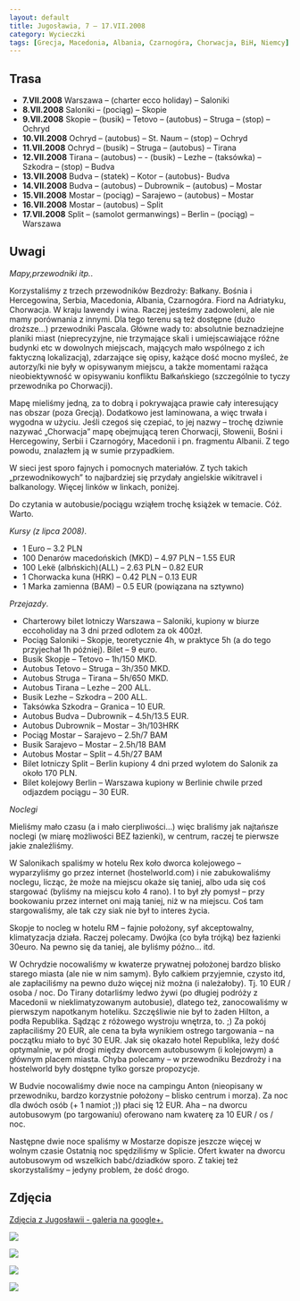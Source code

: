 ```yaml
---
layout: default
title: Jugosławia, 7 – 17.VII.2008
category: Wycieczki
tags: [Grecja, Macedonia, Albania, Czarnogóra, Chorwacja, BiH, Niemcy]
---
```


Trasa
-----

* **7.VII.2008** Warszawa – (charter ecco holiday) – Saloniki
* **8.VII.2008** Saloniki – (pociąg) – Skopie
* **9.VII.2008** Skopie – (busik) – Tetovo – (autobus) – Struga – (stop) – Ochryd
* **10.VII.2008** Ochryd – (autobus) – St. Naum – (stop) – Ochryd
* **11.VII.2008** Ochryd – (busik) – Struga – (autobus) – Tirana
* **12.VII.2008** Tirana – (autobus) – - (busik) – Lezhe – (taksówka) – Szkodra – (stop) – Budva
* **13.VII.2008** Budva – (statek) – Kotor – (autobus)- Budva
* **14.VII.2008** Budva – (autobus) – Dubrownik – (autobus) – Mostar
* **15.VII.2008** Mostar – (pociąg) – Sarajewo – (autobus) – Mostar
* **16.VII.2008** Mostar – (autobus) – Split
* **17.VII.2008** Split – (samolot germanwings) – Berlin – (pociąg) – Warszawa

Uwagi
-----

*Mapy,przewodniki itp.*.

Korzystaliśmy z trzech przewodników Bezdroży: Bałkany. Bośnia i Hercegowina, Serbia, Macedonia, Albania, Czarnogóra. Fiord na Adriatyku, Chorwacja. W kraju lawendy i wina. Raczej jesteśmy zadowoleni, ale nie mamy porównania z innymi. Dla tego terenu są też dostępne (dużo droższe…) przewodniki Pascala. Główne wady to: absolutnie beznadziejne planiki miast (nieprecyzyjne, nie trzymające skali i umiejscawiające różne budynki etc w dowolnych miejscach, mających mało wspólnego z ich faktyczną lokalizacją), zdarzające się opisy, każące dość mocno myśleć, że autorzy/ki nie były w opisywanym miejscu, a także momentami rażąca nieobiektywność w opisywaniu konfliktu Bałkańskiego (szczególnie to tyczy przewodnika po Chorwacji). 

Mapę mieliśmy jedną, za to dobrą i pokrywająca prawie cały interesujący nas obszar (poza Grecją). Dodatkowo jest laminowana, a więc trwała i wygodna w użyciu. Jeśli czegoś się czepiać, to jej nazwy – trochę dziwnie nazywać „Chorwacja” mapę obejmującą teren Chorwacji, Słowenii, Bośni i Hercegowiny, Serbii i Czarnogóry, Macedonii i pn. fragmentu Albanii. Z tego powodu, znalazłem ją w sumie przypadkiem. 

W sieci jest sporo fajnych i pomocnych materiałów. Z tych takich „przewodnikowych” to najbardziej się przydały angielskie wikitravel i balkanology. Więcej linków w linkach, poniżej. 

Do czytania w autobusie/pociągu wziąłem trochę książek w temacie. Cóż. Warto.

*Kursy (z lipca 2008)*.

* 1 Euro – 3.2 PLN
* 100 Denarów macedońskich (MKD) – 4.97 PLN – 1.55 EUR
* 100 Lekë (albńskich)(ALL) – 2.63 PLN – 0.82 EUR
* 1 Chorwacka kuna (HRK) – 0.42 PLN – 0.13 EUR
* 1 Marka zamienna (BAM) – 0.5 EUR (powiązana na sztywno)

*Przejazdy*.

* Charterowy bilet lotniczy Warszawa – Saloniki, kupiony w biurze eccoholiday na 3 dni przed odlotem za ok 400zł. 
* Pociąg Saloniki – Skopje, teoretycznie 4h, w praktyce 5h (a do tego przyjechał 1h później). Bilet – 9 euro. 
* Busik Skopje – Tetovo – 1h/150 MKD.
* Autobus Tetovo – Struga – 3h/350 MKD.
* Autobus Struga – Tirana – 5h/650 MKD.
* Autobus Tirana – Lezhe – 200 ALL.
* Busik Lezhe – Szkodra – 200 ALL.
* Taksówka Szkodra – Granica – 10 EUR.
* Autobus Budva – Dubrownik – 4.5h/13.5 EUR.
* Autobus Dubrownik – Mostar – 3h/103HRK
* Pociąg Mostar – Sarajevo – 2.5h/7 BAM
* Busik Sarajevo – Mostar – 2.5h/18 BAM
* Autobus Mostar – Split – 4.5h/27 BAM
* Bilet lotniczy Split – Berlin kupiony 4 dni przed wylotem do Salonik za około 170 PLN. 
* Bilet kolejowy Berlin – Warszawa kupiony w Berlinie chwile przed odjazdem pociągu – 30 EUR.

*Noclegi*

Mieliśmy mało czasu (a i mało cierpliwości...) więc braliśmy jak najtańsze noclegi (w miarę możliwości BEZ łazienki), w centrum, raczej te pierwsze jakie znaleźliśmy. 

W Salonikach spaliśmy w hotelu Rex koło dworca kolejowego – wyparzyliśmy go przez internet (hostelworld.com) i nie zabukowaliśmy noclegu, licząc, że może na miejscu okaże się taniej, albo uda się coś stargować (byliśmy na miejscu koło 4 rano). I to był zły pomysł – przy bookowaniu przez internet oni mają taniej, niż w na miejscu. Coś tam stargowaliśmy, ale tak czy siak nie był to interes życia. 

Skopje to nocleg w hotelu RM – fajnie położony, syf akceptowalny, klimatyzacja działa. Raczej polecamy. Dwójka (co była trójką) bez łazienki 30euro. Na pewno się da taniej, ale byliśmy późno… itd. 

W Ochrydzie nocowaliśmy w kwaterze prywatnej położonej bardzo blisko starego miasta (ale nie w nim samym). Było całkiem przyjemnie, czysto itd, ale zapłaciliśmy na pewno dużo więcej niż można (i należałoby). Tj. 10 EUR / osoba / noc.
Do Tirany dotarliśmy ledwo żywi (po długiej podróży z Macedonii w nieklimatyzowanym autobusie), dlatego też, zanocowaliśmy w pierwszym napotkanym hoteliku. Szczęśliwie nie był to żaden Hilton, a podła Republika. Sądząc z różowego wystroju wnętrza, to. ;) Za pokój zapłaciliśmy 20 EUR, ale cena ta była wynikiem ostrego targowania – na początku miało to być 30 EUR. Jak się okazało hotel Republika, leży dość optymalnie, w pół drogi między dworcem autobusowym (i kolejowym) a głównym placem miasta. Chyba polecamy – w przewodniku Bezdroży i na hostelworld były dostępne tylko gorsze propozycje. 

W Budvie nocowaliśmy dwie noce na campingu Anton (nieopisany w przewodniku, bardzo korzystnie położony – blisko centrum i morza). Za noc dla dwóch osób (+ 1 namiot ;)) płaci się 12 EUR. Aha – na dworcu autobusowym (po targowaniu) oferowano nam kwaterę za 10 EUR / os / noc.

Następne dwie noce spaliśmy w Mostarze dopisze jeszcze więcej w wolnym czasie
Ostatnią noc spędziliśmy w Splicie. Ofert kwater na dworcu autobusowym od wszelkich babć/dziadków sporo. Z takiej też skorzystaliśmy – jedyny problem, że dość drogo.


Zdjęcia
-------

[Zdjęcia z Jugosławii - galeria na google+.](https://plus.google.com/photos/+TomekKobyli%C5%84ski/albums/5224673730595525809?banner=pwa&sort=1)

![](https://cloud.githubusercontent.com/assets/1532732/3014117/9eabf6f6-df53-11e3-8402-dca969e76e7c.JPG)

![](https://cloud.githubusercontent.com/assets/1532732/3014118/9f228e74-df53-11e3-80e7-19dc26766989.JPG)

![](https://cloud.githubusercontent.com/assets/1532732/3014119/9ff11762-df53-11e3-90d3-7ffe5ef852e0.JPG)

![](https://cloud.githubusercontent.com/assets/1532732/3014120/a0b6741c-df53-11e3-8f8f-2708e29f508f.JPG)
